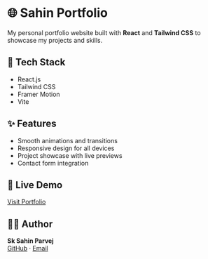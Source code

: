 # 🌐 Sahin Portfolio

My personal portfolio website built with **React** and **Tailwind CSS** to showcase my projects and skills.

## 🚀 Tech Stack
- React.js
- Tailwind CSS
- Framer Motion
- Vite

## ✨ Features
- Smooth animations and transitions  
- Responsive design for all devices  
- Project showcase with live previews  
- Contact form integration  

## 🔗 Live Demo
[Visit Portfolio](https://sksahinparvej.github.io/Sahin-Portfolio)

## 🧑‍💻 Author
**Sk Sahin Parvej**  
[GitHub](https://github.com/SkSahinParvej) · [Email](mailto:sahinparvej2001@gmail.com)
